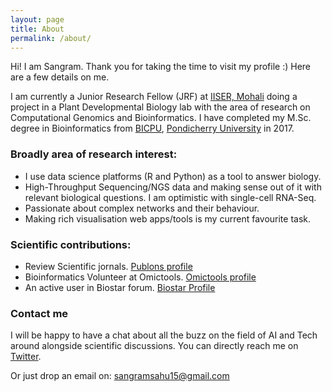 ```yaml
---
layout: page
title: About
permalink: /about/
---
```


Hi! I am Sangram.
Thank you for taking the time to visit my profile :)
Here are a few details on me.

I am currently a Junior Research Fellow (JRF) at [IISER, Mohali] doing a project in a Plant Developmental Biology lab with the area of research on Computational Genomics and Bioinformatics. I have completed my M.Sc. degree in Bioinformatics from [BICPU], [Pondicherry University] in 2017.

### Broadly area of research interest:
* I use data science platforms (R and Python) as a tool to answer biology.
* High-Throughput Sequencing/NGS data and making sense out of it with relevant biological questions. I am optimistic with single-cell RNA-Seq.
* Passionate about complex networks and their behaviour.
* Making rich visualisation web apps/tools is my current favourite task.

### Scientific contributions:
* Review Scientific jornals. [Publons profile](https://publons.com/a/1564864/)
* Bioinformatics Volunteer at Omictools. [Omictools profile](https://omictools.com/profile/sangram-github)
* An active user in Biostar forum. [Biostar Profile](https://www.biostars.org/u/36693/)

### Contact me
I will be happy to have a chat about all the buzz on the field of AI and Tech around alongside scientific discussions. You can directly reach me on [Twitter](https://twitter.com/sangram_ksahu).

Or just drop an email on:
[sangramsahu15@gmail.com](mailto:sangramsahu15@gmail.com)


[Pondicherry University]: http://www.pondiuni.edu.in
[BICPU]: https://www.bicpu.edu.in
[IISER, Mohali]: http://iisermohali.ac.in
